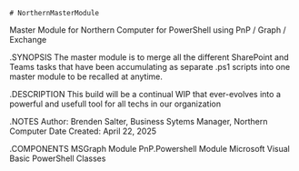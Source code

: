     # NorthernMasterModule
Master Module for Northern Computer for PowerShell using PnP / Graph / Exchange

.SYNOPSIS
The master module is to merge all the different SharePoint and Teams tasks that have been accumulating as separate .ps1 scripts into one master module to be recalled at anytime.

.DESCRIPTION
This build will be a continual WIP that ever-evolves into a powerful and usefull tool for all techs in our organization

.NOTES
Author: Brenden Salter, Business Sytems Manager, Northern Computer
Date Created: April 22, 2025

.COMPONENTS
MSGraph Module
PnP.Powershell Module
Microsoft Visual Basic
PowerShell Classes